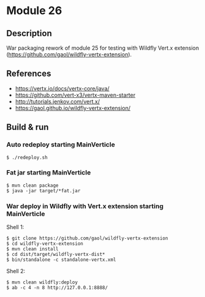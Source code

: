 # Module 26

## Description

War packaging rework of module 25 for testing with Wildfly Vert.x extension (https://github.com/gaol/wildfly-vertx-extension).

## References

* https://vertx.io/docs/vertx-core/java/
* https://github.com/vert-x3/vertx-maven-starter
* http://tutorials.jenkov.com/vert.x/
* https://gaol.github.io/wildfly-vertx-extension/

## Build & run

### Auto redeploy starting MainVerticle

```
$ ./redeploy.sh
```

### Fat jar starting MainVerticle

```
$ mvn clean package
$ java -jar target/*fat.jar
```

### War deploy in Wildfly with Vert.x extension starting MainVerticle

Shell 1:
```
$ git clone https://github.com/gaol/wildfly-vertx-extension
$ cd wildfly-vertx-extension
$ mvn clean install
$ cd dist/target/wildfly-vertx-dist*
$ bin/standalone -c standalone-vertx.xml
```

Shell 2:
```
$ mvn clean wildfly:deploy
$ ab -c 4 -n 8 http://127.0.0.1:8888/
```

